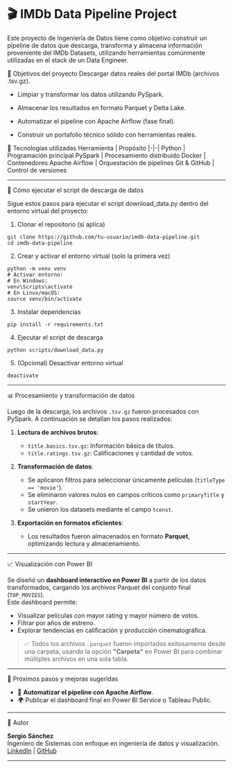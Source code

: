 # 🎬 IMDb Data Pipeline Project 

Este proyecto de Ingeniería de Datos tiene como objetivo construir un pipeline de datos que descarga, transforma y almacena información proveniente del IMDb Datasets, utilizando herramientas comúnmente utilizadas en el stack de un Data Engineer.

📌 Objetivos del proyecto
Descargar datos reales del portal IMDb (archivos .tsv.gz).

- Limpiar y transformar los datos utilizando PySpark.

- Almacenar los resultados en formato Parquet y Delta Lake.

- Automatizar el pipeline con Apache Airflow (fase final).

- Construir un portafolio técnico sólido con herramientas reales.

🧰 Tecnologías utilizadas
Herramienta |	Propósito
|-|-|
Python |	Programación principal
PySpark |	Procesamiento distribuido
Docker | Contenedores
Apache Airflow |	Orquestación de pipelines
Git & GitHub |	Control de versiones

---

🚀 Cómo ejecutar el script de descarga de datos <br/>

Sigue estos pasos para ejecutar el script download_data.py dentro del entorno virtual del proyecto:

1. Clonar el repositorio (si aplica)<br/>
```
git clone https://github.com/tu-usuario/imdb-data-pipeline.git
cd imdb-data-pipeline
```

2. Crear y activar el entorno virtual (solo la primera vez)<br/>
```
python -m venv venv
# Activar entorno:
# En Windows:
venv\Scripts\activate
# En Linux/macOS:
source venv/bin/activate
```
3. Instalar dependencias<br/>
```
pip install -r requirements.txt
```
4. Ejecutar el script de descarga<br/>
```
python scripts/download_data.py
```
5. (Opcional) Desactivar entorno virtual<br/>
```
deactivate
```
---

📊 Procesamiento y transformación de datos

Luego de la descarga, los archivos `.tsv.gz` fueron procesados con PySpark. A continuación se detallan los pasos realizados:

1. **Lectura de archivos brutos**:  
   - `title.basics.tsv.gz`: Información básica de títulos.  
   - `title.ratings.tsv.gz`: Calificaciones y cantidad de votos.

2. **Transformación de datos**:  
   - Se aplicaron filtros para seleccionar únicamente películas (`titleType == 'movie'`).
   - Se eliminaron valores nulos en campos críticos como `primaryTitle` y `startYear`.
   - Se unieron los datasets mediante el campo `tconst`.

3. **Exportación en formatos eficientes**:  
   - Los resultados fueron almacenados en formato **Parquet**, optimizando lectura y almacenamiento.

---

📈 Visualización con Power BI

Se diseñó un **dashboard interactivo en Power BI** a partir de los datos transformados, cargando los archivos Parquet del conjunto final (`TOP_MOVIES`).  
Este dashboard permite:

- Visualizar películas con mayor rating y mayor número de votos.
- Filtrar por años de estreno.
- Explorar tendencias en calificación y producción cinematográfica.

> ✅ Todos los archivos `.parquet` fueron importados exitosamente desde una carpeta, usando la opción **"Carpeta"** en Power BI para combinar múltiples archivos en una sola tabla.

---

📌 Próximos pasos y mejoras sugeridas

- 🔄 **Automatizar el pipeline con Apache Airflow**.
- 🌍 Publicar el dashboard final en Power BI Service o Tableau Public.

---

🙋 Autor

**Sergio Sánchez**  
Ingeniero de Sistemas con enfoque en ingeniería de datos y visualización.  
[LinkedIn](www.linkedin.com/in/sergio-sanchez-rojas-161728208) | [GitHub](https://github.com/sergio14082001)

---

